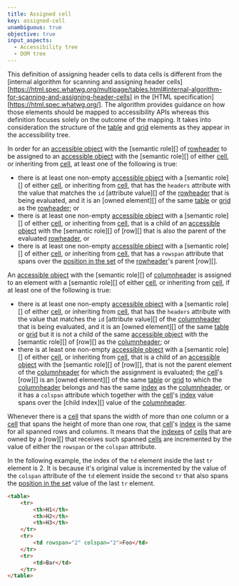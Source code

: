```yaml
---
title: Assigned cell
key: assigned-cell
unambiguous: true
objective: true
input_aspects:
  - Accessibility tree
  - DOM tree
---
```


This definition of assigning header cells to data cells is different from the [internal algorithm for scanning and assigning header cells][https://html.spec.whatwg.org/multipage/tables.html#internal-algorithm-for-scanning-and-assigning-header-cells] in the [HTML specification][https://html.spec.whatwg.org/]. The algorithm provides guidance on how those elements should be mapped to accessibility APIs whereas this definition focuses solely on the outcome of the mapping. It takes into consideration the structure of the [table][] and [grid][] elements as they appear in the accessibility tree.

In order for an [accessible object][] with the [semantic role][] of [rowheader][] to be assigned to an [accessible object][] with the [semantic role][] of either [cell][], or inheriting from [cell][], at least one of the following is true:

- there is at least one non-empty [accessible object][] with a [semantic role][] of either [cell][], or inheriting from [cell][], that has the `headers` attribute with the value that matches the `id` [attribute value][] of the [rowheader][] that is being evaluated, and it is an [owned element][] of the same [table][] or [grid][] as the [rowheader][]; or
- there is at least one non-empty [accessible object][] with a [semantic role][] of either [cell][], or inheriting from [cell][], that is a child of an [accessible object][] with the [semantic role][] of [row][] that is also the parent of the evaluated [rowheader][], or
- there is at least one non-empty [accessible object][] with a [semantic role][] of either [cell][], or inheriting from [cell][], that has a `rowspan` attribute that spans over the [position in the set][] of the [rowheader][]'s parent [row][].

An [accessible object][] with the [semantic role][] of [columnheader][] is assigned to an element with a [semantic role][] of either [cell][], or inheriting from [cell][], if at least one of the following is true:

- there is at least one non-empty [accessible object][] with a [semantic role][] of either [cell][], or inheriting from [cell][], that has the `headers` attribute with the value that matches the `id` [attribute value][] of the [columnheader][] that is being evaluated, and it is an [owned element][] of the same [table][] or [grid][] but it is not a child of the same [accessible object][] with the [semantic role][] of [row][] as the [columnheader][]; or
- there is at least one non-empty [accessible object][] with a [semantic role][] of either [cell][], or inheriting from [cell][], that is a child of an [accessible object][] with the [semantic role][] of [row][], that is not the parent element of the [columnheader][] for which the assignment is evaluated; the [cell][]'s [row][] is an [owned element][] of the same [table][] or [grid][] to which the [columnheader][] belongs and has the same [index][] as the [columnheader][], or it has a `colspan` attribute which together with the [cell][]'s [index][] value spans over the [child index][] value of the [columnheader][].

Whenever there is a [cell][] that spans the width of more than one column or a [cell][] that spans the height of more than one row, that [cell][]'s [index][] is the same for all spanned rows and columns. It means that the [indexes][index] of [cells][cell] that are owned by a [row][] that receives such spanned [cells][cell] are incremented by the value of either the `rowspan` or the `colspan` attribute.

In the following example, the index of the `td` element inside the last `tr` element is 2. It is because it's original value is incremented by the value of the `colspan` attribute of the `td` element inside the second `tr` that also spans the [position in the set][] value of the last `tr` element.

```html
<table>
	<tr>
		<th>H1</th>
		<th>H2</th>
		<th>H3</th>
	</tr>
	<tr>
		<td rowspan="2" colspan="2">Foo</td>
	</tr>
	<tr>
		<td>Bar</td>
	</tr>
</table>
```

[accessible object]: https://www.w3.org/TR/core-aam-1.1/#dfn-accessible-object
[html element]: https://html.spec.whatwg.org/#htmlelement
[included in the accessibility tree]: #included-in-the-accessibility-tree
[cell]: https://www.w3.org/TR/wai-aria-1.1/#cell 'ARIA cell role'
[gridcell]: https://www.w3.org/TR/wai-aria-1.2/#gridcell 'ARIA gridcell role'
[table]: https://www.w3.org/TR/wai-aria-1.1/#table 'ARIA table role'
[grid]: https://www.w3.org/TR/wai-aria-1.1/#grid 'ARIA grid role'
[columnheader]: https://www.w3.org/TR/wai-aria-1.1/#columnheader 'ARIA columnheader role'
[rowheader]: https://www.w3.org/TR/wai-aria-1.1/#rowheader 'ARIA rowheader role'
[index]: https://dom.spec.whatwg.org/#concept-tree-index 'Definition of index'
[position in the set]: https://www.w3.org/TR/wai-aria-1.1/#aria-posinset 'Definition of aria-posinset'
